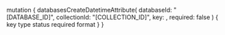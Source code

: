 mutation {
    databasesCreateDatetimeAttribute(
        databaseId: "[DATABASE_ID]",
        collectionId: "[COLLECTION_ID]",
        key: ,
        required: false
    ) {
        key
        type
        status
        required
        format
    }
}